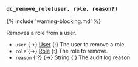 ### `dc_remove_role(user, role, reason?)`

{% include 'warning-blocking.md' %}

Removes a role from a user.

- `user` {->} [User](/values/user.md)
  {:} The user to remove a role.
- `role` {->} [Role](/values/role.md)
  {:} The role to remove.
- `reason` {:?} {->} String
  {:} The audit log reason.